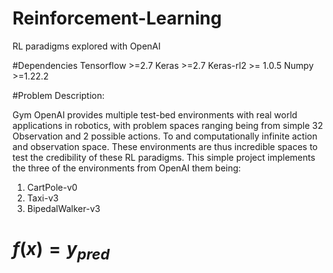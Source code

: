 # Reinforcement-Learning
 RL paradigms explored with OpenAI

#Dependencies 
Tensorflow >=2.7
Keras >=2.7
Keras-rl2 >= 1.0.5
Numpy >=1.22.2

#Problem Description:

Gym OpenAI provides multiple test-bed environments with real world applications in robotics, with problem spaces ranging being from simple 32 Observation and 2 possible actions. To and computationally infinite action and observation space. These environments are thus incredible spaces to test the credibility of these RL paradigms. This simple project implements the three of the environments from OpenAI them being: 

1. CartPole-v0
2. Taxi-v3
3. BipedalWalker-v3

# $f(x)=y_{pred}$ 
